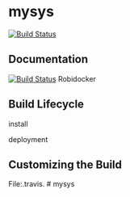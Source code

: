 # mysys

[![Build Status](https://travis-ci.org/robisys/mysys.svg)](https://travis-ci.org/robisys/mysys)

## Documentation
[![Build Status](https://docs.travis-ci.com)](https://docs.travis-ci.com/)
Robidocker
## Build Lifecycle
install 

deployment

## Customizing the Build 
File:.travis.  # mysys
